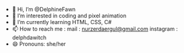 - 👋 Hi, I’m @DelphineFawn
- 👀 I’m interested in coding and pixel animation
- 🌱 I’m currently learning HTML, CSS, C#
- 📫 How to reach me :
      mail : nurzerdaergul@gmail.com
      instagram : delphdawitch
- 😄 Pronouns: she/her

